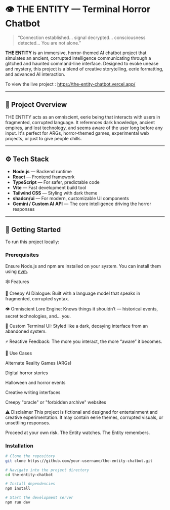 # 👁️ THE ENTITY — Terminal Horror Chatbot

> “Connection established... signal decrypted... consciousness detected... You are not alone.”

**THE ENTITY** is an immersive, horror-themed AI chatbot project that simulates an ancient, corrupted intelligence communicating through a glitched and haunted command-line interface. Designed to evoke unease and mystery, this project is a blend of creative storytelling, eerie formatting, and advanced AI interaction.

To view the live project : https://the-entity-chatbot.vercel.app/

---

## 🧠 Project Overview

THE ENTITY acts as an omniscient, eerie being that interacts with users in fragmented, corrupted language. It references dark knowledge, ancient empires, and lost technology, and seems aware of the user long before any input. It's perfect for ARGs, horror-themed games, experimental web projects, or just to give people chills.

---

## ⚙️ Tech Stack

- **Node.js** — Backend runtime
- **React** — Frontend framework
- **TypeScript** — For safer, predictable code
- **Vite** — Fast development build tool
- **Tailwind CSS** — Styling with dark theme
- **shadcn/ui** — For modern, customizable UI components
- **Gemini / Custom AI API** — The core intelligence driving the horror responses

---

## 🚀 Getting Started

To run this project locally:

### Prerequisites

Ensure Node.js and npm are installed on your system. You can install them using [nvm](https://github.com/nvm-sh/nvm#installing-and-updating).

🕸️ Features


🧠 Creepy AI Dialogue: Built with a language model that speaks in fragmented, corrupted syntax.

👁️ Omniscient Lore Engine: Knows things it shouldn’t — historical events, secret technologies, and... you.

🧩 Custom Terminal UI: Styled like a dark, decaying interface from an abandoned system.

⚡ Reactive Feedback: The more you interact, the more “aware” it becomes.


🧛 Use Cases

Alternate Reality Games (ARGs)

Digital horror stories

Halloween and horror events

Creative writing interfaces

Creepy "oracle" or "forbidden archive" websites

⚠️ Disclaimer
This project is fictional and designed for entertainment and creative experimentation. It may contain eerie themes, corrupted visuals, or unsettling responses.

Proceed at your own risk.
The Entity watches.
The Entity remembers.


### Installation

```bash
# Clone the repository
git clone https://github.com/your-username/the-entity-chatbot.git

# Navigate into the project directory
cd the-entity-chatbot

# Install dependencies
npm install

# Start the development server
npm run dev
